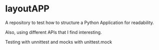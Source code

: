 # layoutAPP
A repository to test how to structure a Python Application for readability.

Also, using different APIs that I find interesting.

Testing with unnittest and mocks with unittest.mock
